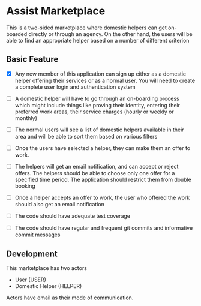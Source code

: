 # Assist Marketplace

This is a two-sided marketplace where domestic helpers can get on-boarded directly or through an agency. On the other hand, the users will be able to find an appropriate helper based on a number of different criterion

## Basic Feature

- [X] Any new member of this application can sign up either as a domestic helper offering their services or as a normal user. You will need to create a complete user login and authentication system

- [ ] A domestic helper will have to go through an on-boarding process which might include things like proving their identity, entering their preferred work areas, their service charges (hourly or weekly or monthly)

- [ ] The normal users will see a list of domestic helpers available in their area and will be able to sort them based on various filters

- [ ] Once the users have selected a helper, they can make them an offer to work.

- [ ] The helpers will get an email notification, and can accept or reject offers. The helpers should be able to choose only one offer for a specified time period. The application should restrict them from double booking

- [ ] Once a helper accepts an offer to work, the user who offered the work should also get an email notification

- [ ] The code should have adequate test coverage

- [ ] The code should have regular and frequent git commits and informative commit messages

## Development

This marketplace has two actors

- User (USER)
- Domestic Helper (HELPER)

Actors have email as their mode of communication.
